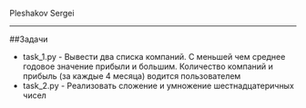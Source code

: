 Pleshakov Sergei
____
##Задачи

* task_1.py - Вывести два списка компаний. С меньшей чем среднее годовое значение прибыли и большим. Количество компаний и прибыль (за каждые 4 месяца) водится пользователем
* task_2.py - Реализовать сложение и умножение шестнадцатеричных чисел